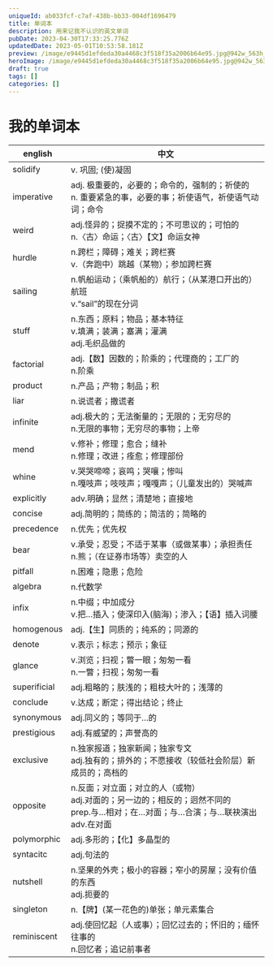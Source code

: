 ```yaml
---
uniqueId: ab033fcf-c7af-438b-bb33-004df1696479
title: 单词本
description: 用来记我不认识的英文单词
pubDate: 2023-04-30T17:33:25.776Z
updatedDate: 2023-05-01T10:53:58.181Z
preview: /image/e9445d1efdeda30a4468c3f518f35a2006b64e95.jpg@942w_563h_progressive.webp
heroImage: /image/e9445d1efdeda30a4468c3f518f35a2006b64e95.jpg@942w_563h_progressive.webp
draft: true
tags: []
categories: []
---
```


# 我的单词本

|english|中文|
|-------|----|
|solidify|v. 巩固; (使)凝固|
|imperative|adj. 极重要的，必要的；命令的，强制的；祈使的 <br/>n. 重要紧急的事，必要的事；祈使语气，祈使语气动词；命令|
|weird|adj.怪异的；捉摸不定的；不可思议的；可怕的<br/>n.〈古〉命运；〈古〉【文】命运女神|
|hurdle|n.跨栏；障碍；难关；跨栏赛<br/>v.（奔跑中）跳越（某物）；参加跨栏赛|
|sailing|n.帆船运动；（乘帆船的）航行；（从某港口开出的）航班<br/>v.“sail”的现在分词|
|stuff|n.东西；原料；物品；基本特征<br/>v.填满；装满；塞满；灌满<br/>adj.毛织品做的|
|factorial|adj.【数】因数的；阶乘的；代理商的；工厂的<br/>n.阶乘|
|product|n.产品；产物；制品；积|
|liar|n.说谎者；撒谎者|
|infinite|adj.极大的；无法衡量的；无限的；无穷尽的<br/>n.无限的事物；无穷尽的事物；上帝|
|mend|v.修补；修理；愈合；缝补<br/>n.修理；改进；痊愈；修理部份|
|whine|v.哭哭啼啼；哀鸣；哭嚷；惨叫<br/>n.嘎吱声；吱吱声；嘎嘎声；（儿童发出的）哭喊声|
|explicitly|adv.明确；显然；清楚地；直接地|
|concise|adj.简明的；简练的；简洁的；简略的|
|precedence|n.优先；优先权|
|bear|v.承受；忍受；不适于某事（或做某事）；承担责任<br/>n.熊；（在证券市场等）卖空的人|
|pitfall|n.困难；隐患；危险|
|algebra|n.代数学|
|infix|n.中缀；中加成分<br/>v.把…插入；使深印入(脑海)；渗入；【语】插入词腰|
|homogenous|adj.【生】同质的；纯系的；同源的|
|denote|v.表示；标志；预示；象征|
|glance|v.浏览；扫视；瞥一眼；匆匆一看<br/>n.一瞥；扫视；匆匆一看|
|superificial|adj.粗略的；肤浅的；粗枝大叶的；浅薄的|
|conclude|v.达成；断定；得出结论；终止|
|synonymous|adj.同义的；等同于…的|
|prestigious|adj.有威望的；声誉高的|
|exclusive|n.独家报道；独家新闻；独家专文<br/>adj.独有的；排外的；不愿接收（较低社会阶层）新成员的；高档的|
|opposite|n.反面；对立面；对立的人（或物）<br/>adj.对面的；另一边的；相反的；迥然不同的<br/>prep.与…相对；在…对面；与…合演；与…联袂演出<br/>adv.在对面|
|polymorphic|adj.多形的；【化】多晶型的|
|syntacitc|adj.句法的|
|nutshell|n.坚果的外壳；极小的容器；窄小的房屋；没有价值的东西<br/>adj.扼要的|
|singleton|n.【牌】(某一花色的)单张；单元素集合|
|reminiscent|adj.使回忆起（人或事）；回忆过去的；怀旧的；缅怀往事的<br/>n.回忆者；追记前事者|